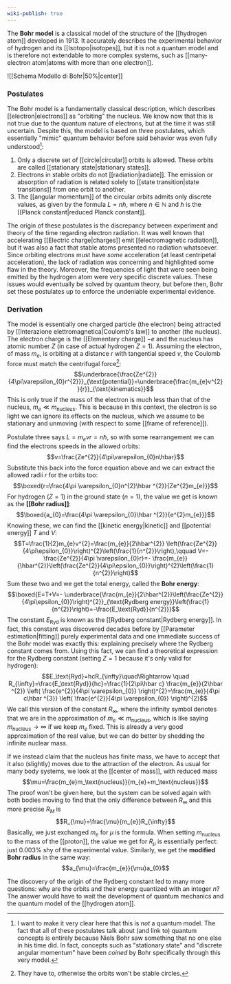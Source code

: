 ```yaml
---
wiki-publish: true
---
```

The **Bohr model** is a classical model of the structure of the [[hydrogen atom]] developed in 1913. It accurately describes the experimental behavior of hydrogen and its [[Isotopo|isotopes]], but it is not a quantum model and is therefore not extendable to more complex systems, such as [[many-electron atom|atoms with more than one electron]].

![[Schema Modello di Bohr|50%|center]]
### Postulates
The Bohr model is a fundamentally classical description, which describes [[electron|electrons]] as "orbiting" the nucleus. We know now that this is not true due to the quantum nature of electrons, but at the time it was still uncertain. Despite this, the model is based on three postulates, which essentially "mimic" quantum behavior before said behavior was even fully understood[^1]:
1. Only a discrete set of [[circle|circular]] orbits is allowed. These orbits are called [[stationary state|stationary states]].
2. Electrons in stable orbits do not [[radiation|radiate]]. The emission or absorption of radiation is related solely to [[state transition|state transitions]] from one orbit to another.
3. The [[angular momentum]] of the circular orbits admits only discrete values, as given by the formula $L=n\hbar$, where $n\in \mathbb{N}$ and $\hbar$ is the [[Planck constant|reduced Planck constant]].

The origin of these postulates is the discrepancy between experiment and theory of the time regarding electron radiation. It was well known that accelerating [[Electric charge|charges]] emit [[electromagnetic radiation]], but it was also a fact that stable atoms presented no radiation whatsoever. Since orbiting electrons must have *some* acceleration (at least centripetal acceleration), the lack of radiation was concerning and highlighted some flaw in the theory. Moreover, the frequencies of light that were seen being emitted by the hydrogen atom were very specific discrete values. These issues would eventually be solved by quantum theory, but before then, Bohr set these postulates up to enforce the undeniable experimental evidence.
### Derivation
The model is essentially one charged particle (the electron) being attracted by [[Interazione elettromagnetica|Coulomb's law]] to another (the nucleus). The electron charge is the [[Elementary charge]] $-e$ and the nucleus has atomic number $Z$ (in case of actual hydrogen $Z=1$). Assuming the electron, of mass $m_{e}$, is orbiting at a distance $r$ with tangential speed $v$, the Coulomb force must match the centrifugal force[^2]:
$$\underbrace{\frac{Ze^{2}}{4\pi\varepsilon_{0}r^{2}}}_{\text{potential}}=\underbrace{\frac{m_{e}v^{2}}{r}}_{\text{kinematics}}$$
This is only true if the mass of the electron is much less than that of the nucleus, $m_{e}\ll m_\text{nucleus}$. This is because in this context, the electron is so light we can ignore its effects on the nucleus, which we assume to be stationary and unmoving (with respect to some [[frame of reference]]).

Postulate three says $L=m_{e}vr=n\hbar$, so with some rearrangement we can find the electrons speeds in the allowed orbits:
$$v=\frac{Ze^{2}}{4\pi\varepsilon_{0}n\hbar}$$
Substitute this back into the force equation above and we can extract the allowed radii $r$ for the orbits too:
$$\boxed{r=\frac{4\pi \varepsilon_{0}n^{2}\hbar ^{2}}{Ze^{2}m_{e}}}$$
For hydrogen ($Z=1$) in the ground state ($n=1$), the value we get is known as the **[[Bohr radius]]**:
$$\boxed{a_{0}=\frac{4\pi \varepsilon_{0}\hbar ^{2}}{e^{2}m_{e}}}$$
Knowing these, we can find the [[kinetic energy|kinetic]] and [[potential energy]] $T$ and $V$:
$$T=\frac{1}{2}m_{e}v^{2}=\frac{m_{e}}{2\hbar^{2}} \left(\frac{Ze^{2}}{4\pi\epsilon_{0}}\right)^{2}\left(\frac{1}{n^{2}}\right),\qquad V=- \frac{Ze^{2}}{4\pi \varepsilon_{0}r}=- \frac{m_{e}}{\hbar^{2}}\left(\frac{Ze^{2}}{4\pi\epsilon_{0}}\right)^{2}\left(\frac{1}{n^{2}}\right)$$
Sum these two and we get the total energy, called the **Bohr energy**:
$$\boxed{E=T+V=- \underbrace{\frac{m_{e}}{2\hbar^{2}}\left(\frac{Ze^{2}}{4\pi\epsilon_{0}}\right)^{2}}_{\text{Rydberg energy}}\left(\frac{1}{n^{2}}\right)=-\frac{E_\text{Ryd}}{n^{2}}}$$
The constant $E_\text{Ryd}$ is known as the [[Rydberg constant|Rydberg energy]]. In fact, this constant was discovered decades before by [[Parameter estimation|fitting]] purely experimental data and one immediate success of the Bohr model was exactly this: explaining precisely where the Rydberg constant comes from. Using this fact, we can find a theoretical expression for the Rydberg constant (setting $Z=1$ because it's only valid for hydrogen):
$$E_\text{Ryd}=hcR_{\infty}\quad\Rightarrow \quad R_{\infty}=\frac{E_\text{Ryd}}{hc}=\frac{1}{2\pi\hbar c} \frac{m_{e}}{2\hbar ^{2}} \left( \frac{e^{2}}{4\pi \varepsilon_{0}} \right)^{2}=\frac{m_{e}}{4\pi c\hbar ^{3}} \left( \frac{e^{2}}{4\pi \varepsilon_{0}} \right)^{2}$$
We call this version of the constant $R_{\infty}$, where the infinity symbol denotes that we are in the approximation of $m_{e}\ll m_\text{nucleus}$, which is like saying $m_\text{nucleus}\to \infty$ if we keep $m_{e}$ fixed. This is already a very good approximation of the real value, but we can do better by shedding the infinite nuclear mass.

If we instead claim that the nucleus has finite mass, we have to accept that it also (slightly) moves due to the attraction of the electron. As usual for many body systems, we look at the [[center of mass]], with reduced mass
$$\mu=\frac{m_{e}m_\text{nucleus}}{m_{e}+m_\text{nucleus}}$$
The proof won't be given here, but the system can be solved again with both bodies moving to find that the only difference between $R_{\infty}$ and this more precise $R_{M}$ is
$$R_{\mu}=\frac{\mu}{m_{e}}R_{\infty}$$
Basically, we just exchanged $m_{e}$ for $\mu$ is the formula. When setting $m_\text{nucleus}$ to the mass of the [[proton]], the value we get for $R_{\mu}$ is essentially perfect: just $0.003$% shy of the experimental value. Similarly, we get the **modified Bohr radius** in the same way:
$$a_{\mu}=\frac{m_{e}}{\mu}a_{0}$$

The discovery of the origin of the Rydberg constant led to many more questions: why are the orbits and their energy quantized with an integer $n$? The answer would have to wait the development of quantum mechanics and the quantum model of the [[hydrogen atom]].

[^1]: I want to make it very clear here that this is *not* a quantum model. The fact that all of these postulates talk about (and link to) quantum concepts is entirely because Niels Bohr saw something that no one else in his time did. In fact, concepts such as "stationary state" and "discrete angular momentum" have been *coined* by Bohr specifically through this very model.

[^2]: They have to, otherwise the orbits won't be stable circles.